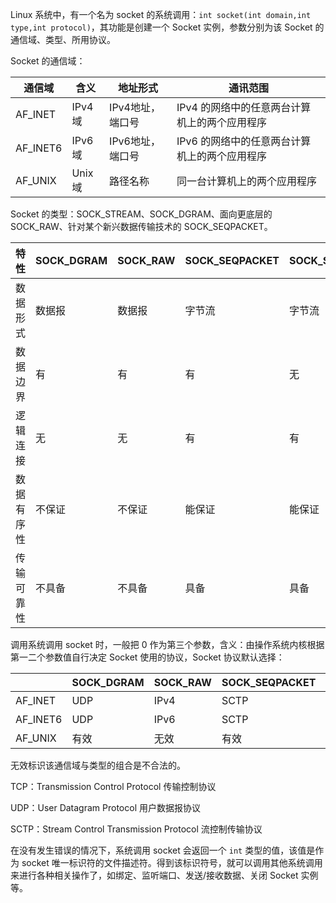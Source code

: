 Linux 系统中，有一个名为 socket 的系统调用：`int socket(int domain,int type,int protocol)`，其功能是创建一个 Socket 实例，参数分别为该 Socket 的通信域、类型、所用协议。

Socket 的通信域：

| 通信域   | 含义   | 地址形式         | 通讯范围                                      |
| -------- | ------ | ---------------- | --------------------------------------------- |
| AF_INET  | IPv4域 | IPv4地址，端口号 | IPv4 的网络中的任意两台计算机上的两个应用程序 |
| AF_INET6 | IPv6域 | IPv6地址，端口号 | IPv6 的网络中的任意两台计算机上的两个应用程序 |
| AF_UNIX  | Unix域 | 路径名称         | 同一台计算机上的两个应用程序                  |

Socket 的类型：SOCK_STREAM、SOCK_DGRAM、面向更底层的 SOCK_RAW、针对某个新兴数据传输技术的 SOCK_SEQPACKET。

| 特性       | SOCK_DGRAM | SOCK_RAW | SOCK_SEQPACKET | SOCK_STREAM |
| ---------- | ---------- | -------- | -------------- | ----------- |
| 数据形式   | 数据报     | 数据报   | 字节流         | 字节流      |
| 数据边界   | 有         | 有       | 有             | 无          |
| 逻辑连接   | 无         | 无       | 有             | 有          |
| 数据有序性 | 不保证     | 不保证   | 能保证         | 能保证      |
| 传输可靠性 | 不具备     | 不具备   | 具备           | 具备        |

调用系统调用 socket 时，一般把 0 作为第三个参数，含义：由操作系统内核根据第一二个参数值自行决定 Socket 使用的协议，Socket 协议默认选择：

|          | SOCK_DGRAM | SOCK_RAW | SOCK_SEQPACKET | SOCK_STREAM |
| -------- | ---------- | -------- | -------------- | ----------- |
| AF_INET  | UDP        | IPv4     | SCTP           | TCP 或 SCTP |
| AF_INET6 | UDP        | IPv6     | SCTP           | TCP 或 SCTP |
| AF_UNIX  | 有效       | 无效     | 有效           | 有效        |

无效标识该通信域与类型的组合是不合法的。

TCP：Transmission Control Protocol 传输控制协议

UDP：User Datagram Protocol 用户数据报协议

SCTP：Stream Control Transmission Protocol 流控制传输协议

在没有发生错误的情况下，系统调用 socket 会返回一个 `int` 类型的值，该值是作为 socket 唯一标识符的文件描述符。得到该标识符号，就可以调用其他系统调用来进行各种相关操作了，如绑定、监听端口、发送/接收数据、关闭 Socket 实例等。

